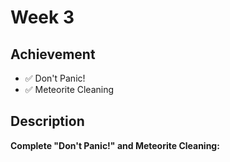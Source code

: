 # Week 3

## Achievement

- ✅ Don't Panic!
- ✅ Meteorite Cleaning


## Description

**Complete "Don't Panic!" and Meteorite Cleaning:**
